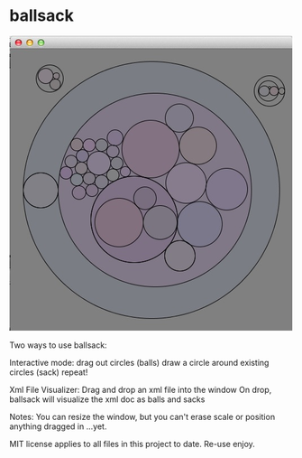 # ballsack

![alt tag](ballsackScreenShot.jpg)

Two ways to use ballsack:

Interactive mode:
drag out circles (balls)
draw a circle around existing circles (sack)
repeat!

Xml File Visualizer:
Drag and drop an xml file into the window
On drop, ballsack will visualize the xml doc as balls and sacks

Notes: You can resize the window, but you can't erase scale or position anything
dragged in ...yet.

MIT license applies to all files in this project to date. Re-use enjoy.
